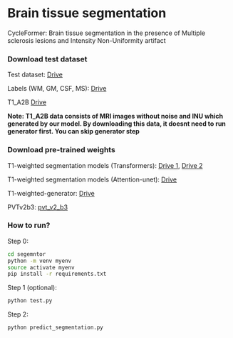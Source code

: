 # Brain tissue segmentation
CycleFormer: Brain tissue segmentation in the presence of Multiple sclerosis lesions and Intensity Non-Uniformity artifact

### Download test dataset

Test dataset: [Drive]()

Labels (WM, GM, CSF, MS): [Drive]()

T1_A2B [Drive]()

**Note: T1_A2B data consists of MRI images without noise and INU which generated by our model. By downloading this data, it doesnt need to run generator first. You can skip generator step**

### Download pre-trained weights
T1-weighted segmentation models (Transformers): [Drive 1](https://drive.google.com/file/d/1sFtfAtIuaqd0XlQW225m0EDj9tYLDKTY/view?usp=sharing), [Drive 2]()

T1-weighted segmentation models (Attention-unet): [Drive]()

T1-weighted-generator: [Drive]()

PVTv2b3: [pvt_v2_b3](https://github.com/whai362/PVT/releases/download/v2/pvt_v2_b3.pth)

### How to run?
Step 0:
```bash
cd segemntor
python -m venv myenv
source activate myenv
pip install -r requirements.txt
```

Step 1 (optional):
```bash
python test.py
```

Step 2:
```bash
python predict_segmentation.py
```
